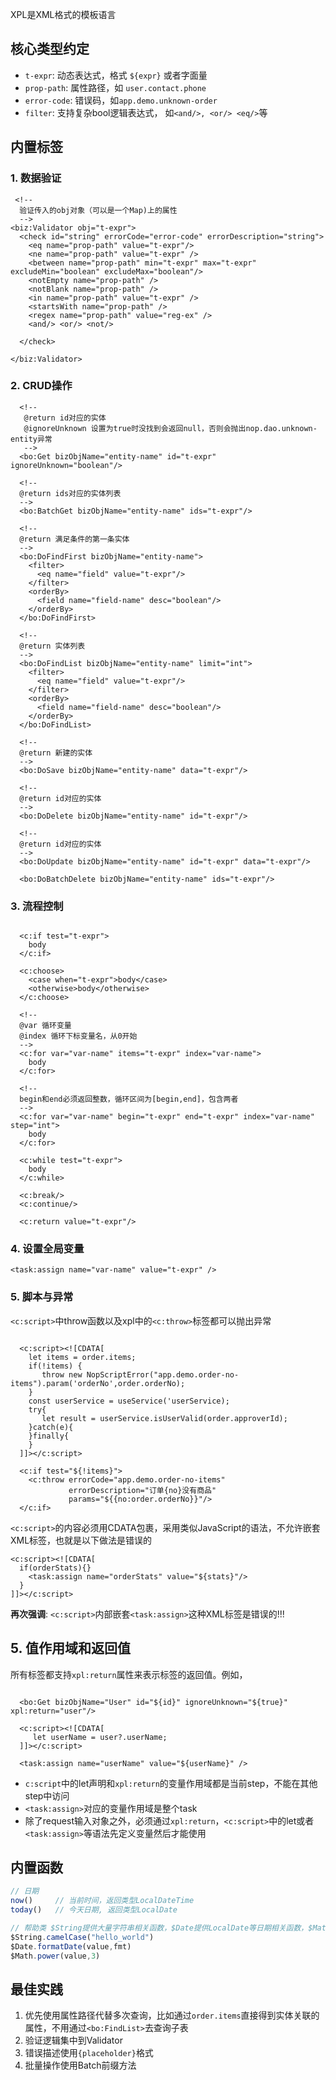 XPL是XML格式的模板语言

## 核心类型约定

- `t-expr`: 动态表达式，格式 `${expr}` 或者字面量
- `prop-path`: 属性路径，如 `user.contact.phone`
- `error-code`: 错误码，如`app.demo.unknown-order`
- `filter`: 支持复杂bool逻辑表达式， 如`<and/>, <or/> <eq/>`等

## 内置标签

### 1. 数据验证

```xpl-define
 <!--
  验证传入的obj对象（可以是一个Map)上的属性
  -->
<biz:Validator obj="t-expr">
  <check id="string" errorCode="error-code" errorDescription="string">
    <eq name="prop-path" value="t-expr"/>
    <ne name="prop-path" value="t-expr" />
    <between name="prop-path" min="t-expr" max="t-expr" excludeMin="boolean" excludeMax="boolean"/>
    <notEmpty name="prop-path" />
    <notBlank name="prop-path" />
    <in name="prop-path" value="t-expr" />
    <startsWith name="prop-path" />
    <regex name="prop-path" value="reg-ex" />
    <and/> <or/> <not/>

  </check>

</biz:Validator>
```

### 2. CRUD操作

```xpl-syntax
  <!--
   @return id对应的实体
   @ignoreUnknown 设置为true时没找到会返回null，否则会抛出nop.dao.unknown-entity异常
   -->
  <bo:Get bizObjName="entity-name" id="t-expr" ignoreUnknown="boolean"/>

  <!--
  @return ids对应的实体列表
  -->
  <bo:BatchGet bizObjName="entity-name" ids="t-expr"/>

  <!--
  @return 满足条件的第一条实体
  -->
  <bo:DoFindFirst bizObjName="entity-name">
    <filter>
      <eq name="field" value="t-expr"/>
    </filter>
    <orderBy>
      <field name="field-name" desc="boolean"/>
    </orderBy>
  </bo:DoFindFirst>

  <!--
  @return 实体列表
  -->
  <bo:DoFindList bizObjName="entity-name" limit="int">
    <filter>
      <eq name="field" value="t-expr"/>
    </filter>
    <orderBy>
      <field name="field-name" desc="boolean"/>
    </orderBy>
  </bo:DoFindList>

  <!--
  @return 新建的实体
  -->
  <bo:DoSave bizObjName="entity-name" data="t-expr"/>

  <!--
  @return id对应的实体
  -->
  <bo:DoDelete bizObjName="entity-name" id="t-expr"/>

  <!--
  @return id对应的实体
  -->
  <bo:DoUpdate bizObjName="entity-name" id="t-expr" data="t-expr"/>

  <bo:DoBatchDelete bizObjName="entity-name" ids="t-expr"/>
```

### 3. 流程控制

```xpl-syntax

  <c:if test="t-expr">
    body
  </c:if>

  <c:choose>
    <case when="t-expr">body</case>
    <otherwise>body</otherwise>
  </c:choose>

  <!--
  @var 循环变量
  @index 循环下标变量名，从0开始
  -->
  <c:for var="var-name" items="t-expr" index="var-name">
    body
  </c:for>

  <!--
  begin和end必须返回整数，循环区间为[begin,end]，包含两者
  -->
  <c:for var="var-name" begin="t-expr" end="t-expr" index="var-name" step="int">
    body
  </c:for>

  <c:while test="t-expr">
    body
  </c:while>

  <c:break/>
  <c:continue/>

  <c:return value="t-expr"/>
```

### 4. 设置全局变量

```xpl-syntax
<task:assign name="var-name" value="t-expr" />
```

### 5. 脚本与异常

`<c:script>`中throw函数以及xpl中的`<c:throw>`标签都可以抛出异常

```xpl

  <c:script><![CDATA[
    let items = order.items;
    if(!items) {
       throw new NopScriptError("app.demo.order-no-items").param('orderNo',order.orderNo);
    }
    const userService = useService('userService);
    try{
       let result = userService.isUserValid(order.approverId);
    }catch(e){
    }finally{
    }
  ]]></c:script>

  <c:if test="${!items}">
    <c:throw errorCode="app.demo.order-no-items"
             errorDescription="订单{no}没有商品"
             params="${{no:order.orderNo}}"/>
  </c:if>

```

`<c:script>`的内容必须用CDATA包裹，采用类似JavaScript的语法，不允许嵌套XML标签，也就是以下做法是错误的

```xpl
<c:script><![CDATA[
  if(orderStats){}
    <task:assign name="orderStats" value="${stats}"/>
  }
]]></c:script>
```

**再次强调**: `<c:script>`内部嵌套`<task:assign>`这种XML标签是错误的!!!

## 5. 值作用域和返回值

所有标签都支持`xpl:return`属性来表示标签的返回值。例如，

```xpl

  <bo:Get bizObjName="User" id="${id}" ignoreUnknown="${true}" xpl:return="user"/>

  <c:script><![CDATA[
     let userName = user?.userName;
  ]]></c:script>

  <task:assign name="userName" value="${userName}" />
```

- `c:script`中的let声明和`xpl:return`的变量作用域都是当前step，不能在其他step中访问
- `<task:assign>`对应的变量作用域是整个task
- 除了request输入对象之外，必须通过`xpl:return`，`<c:script>`中的let或者`<task:assign>`等语法先定义变量然后才能使用

## 内置函数

```javascript
// 日期
now()     // 当前时间，返回类型LocalDateTime
today()   // 今天日期, 返回类型LocalDate

// 帮助类 $String提供大量字符串相关函数，$Date提供LocalDate等日期相关函数，$Math提供数学函数
$String.camelCase("hello_world")
$Date.formatDate(value,fmt)
$Math.power(value,3)
```

## 最佳实践

1. 优先使用属性路径代替多次查询，比如通过`order.items`直接得到实体关联的属性，不用通过`<bo:FindList>`去查询子表
2. 验证逻辑集中到Validator
3. 错误描述使用`{placeholder}`格式
4. 批量操作使用Batch前缀方法
